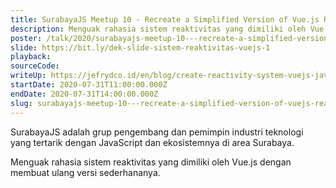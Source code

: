 ```yaml
---
title: SurabayaJS Meetup 10 - Recreate a Simplified Version of Vue.js Reactivity
description: Menguak rahasia sistem reaktivitas yang dimiliki oleh Vue.js dengan membuat ulang versi sederhananya.
poster: /talk/2020/surabayajs-meetup-10---recreate-a-simplified-version-of-vuejs-reactivity.jpg
slide: https://bit.ly/dek-slide-sistem-reaktivitas-vuejs-1
playback: 
sourceCode: 
writeUp: https://jefrydco.id/en/blog/create-reactivity-system-vuejs-javascript-part-1
startDate: 2020-07-31T11:00:00.000Z
endDate: 2020-07-31T14:00:00.000Z
slug: surabayajs-meetup-10---recreate-a-simplified-version-of-vuejs-reactivity
---
```


SurabayaJS adalah grup pengembang dan pemimpin industri teknologi yang tertarik dengan JavaScript dan ekosistemnya di area Surabaya.

Menguak rahasia sistem reaktivitas yang dimiliki oleh Vue.js dengan membuat ulang versi sederhananya.
